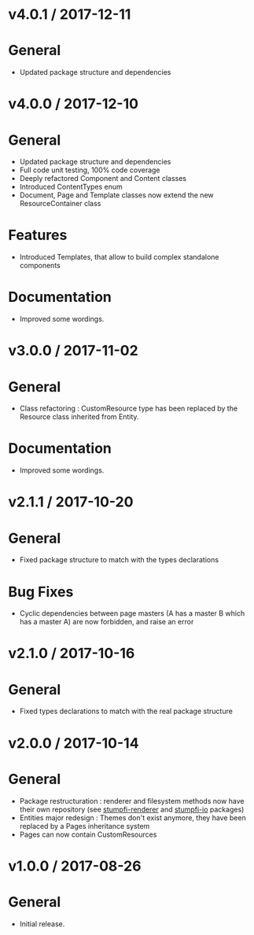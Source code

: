 v4.0.1 / 2017-12-11
===================

# General
 - Updated package structure and dependencies


v4.0.0 / 2017-12-10
===================

# General
 - Updated package structure and dependencies
 - Full code unit testing, 100% code coverage
 - Deeply refactored Component and Content classes
 - Introduced ContentTypes enum
 - Document, Page and Template classes now extend the new ResourceContainer class

# Features
 - Introduced Templates, that allow to build complex standalone components

# Documentation
 - Improved some wordings.


v3.0.0 / 2017-11-02
===================

# General
 - Class refactoring : CustomResource type has been replaced by the Resource class inherited from Entity.

# Documentation
 - Improved some wordings.


v2.1.1 / 2017-10-20
===================

# General
 - Fixed package structure to match with the types declarations

# Bug Fixes
 - Cyclic dependencies between page masters (A has a master B which has a master A) are now forbidden, and raise an error


v2.1.0 / 2017-10-16
===================

# General
 - Fixed types declarations to match with the real package structure


v2.0.0 / 2017-10-14
===================

# General
 - Package restructuration : renderer and filesystem methods now have their own repository (see [stumpfi-renderer](https://github.com/matthieujabbour/stumpfi-renderer) and [stumpfi-io](https://github.com/matthieujabbour/stumpfi-io) packages)
 - Entities major redesign : Themes don't exist anymore, they have been replaced by a Pages inheritance system
 - Pages can now contain CustomResources


v1.0.0 / 2017-08-26
===================

# General
 - Initial release.